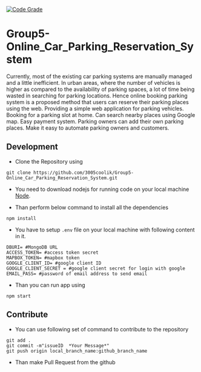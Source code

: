 [![Code Grade](https://www.code-inspector.com/project/22363/score/svg)](https://frontend.code-inspector.com/public/project/22363/Group5-Online_Car_Parking_Reservation_System/dashboard)


# Group5-Online_Car_Parking_Reservation_System


Currently, most of the existing car parking systems are manually managed and a little inefficient. In urban areas, where the number of vehicles is higher as compared to the availability of parking spaces, a lot of time being wasted in searching for parking locations. Hence online booking parking system is a proposed method that users can reserve their parking places using the web. Providing a simple web application for parking vehicles. Booking for a parking slot at home. Can search nearby places using Google map. Easy payment system. Parking owners can add their own parking places. Make it easy to automate parking owners and customers.

## Development

* Clone the Repository using
```
git clone https://github.com/3005coolik/Group5-Online_Car_Parking_Reservation_System.git
```
* You need to download nodejs for running code on your local machine [Node](https://nodejs.org/en/).

* Than perform below command to install all the dependencies
```
npm install
```
* You have to setup ```.env``` file on your local machine with following content in it.
```
DBURI= #MongoDB URL
ACCESS_TOKEN= #access token secret
MAPBOX_TOKEN= #mapbox token
GOOGLE_CLIENT_ID= #google client ID
GOOGLE_CLIENT_SECRET = #google client secret for login with google
EMAIL_PASS= #password of email address to send email
```
* Than you can run app using 
```
npm start
```

## Contribute 

* You can use following set of command to contribute to the repository
```
git add .
git commit -m"issueID  *Your Message*"
git push origin local_branch_name:github_branch_name
```
* Than make Pull Request from the github

